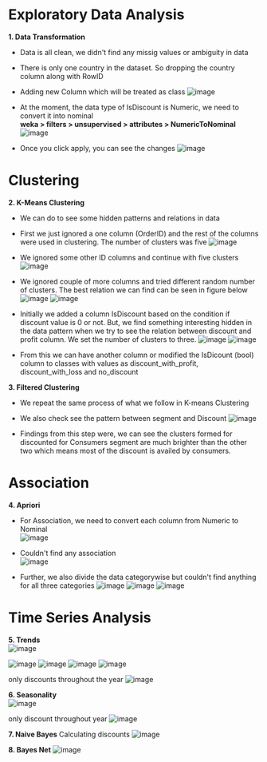 <h1>Exploratory Data Analysis</h1>

**1. Data Transformation**
* Data is all clean, we didn't find any missig values or ambiguity in data
* There is only one country in the dataset. So dropping the country column along with RowID
* Adding new Column which will be treated as class 
![image](https://user-images.githubusercontent.com/68670850/95124566-20270a00-07b0-11eb-9067-e4f6821603c9.png)

* At the moment, the data type of IsDiscount is Numeric, we need to convert it into nominal <br/>
  **weka > filters > unsupervised > attributes > NumericToNominal** <br/>
  ![image](https://user-images.githubusercontent.com/68670850/95125243-25388900-07b1-11eb-9745-950415c1957a.png)

* Once you click apply, you can see the changes
  ![image](https://user-images.githubusercontent.com/68670850/95125705-d93a1400-07b1-11eb-9ce9-290f76a32760.png)


<h1>Clustering</h1>

**2. K-Means Clustering**
* We can do to see some hidden patterns and relations in data
* First we just ignored a one column (OrderID) and the rest of the columns were used in clustering. The number of clusters was five
  ![image](https://user-images.githubusercontent.com/68670850/95247428-55942c00-0872-11eb-8f64-2ba5765158b9.png)
  
* We ignored some other ID columns and continue with five clusters
  ![image](https://user-images.githubusercontent.com/68670850/95248514-e15a8800-0873-11eb-9d22-2d94e1bfd5f8.png)

* We ignored couple of more columns and tried different random number of clusters. The best relation we can find can be seen in figure below
  ![image](https://user-images.githubusercontent.com/68670850/95249979-fd5f2900-0875-11eb-9c03-251489070b42.png)
  ![image](https://user-images.githubusercontent.com/68670850/95250134-297aaa00-0876-11eb-942c-b81b57b3ccaf.png)

* Initially we added a column IsDiscount based on the condition if discount value is 0 or not. But, we find something interesting hidden in the data pattern when we try to see the relation between discount and profit column. We set the number of clusters to three.
  ![image](https://user-images.githubusercontent.com/68670850/95403078-b48a9b80-096d-11eb-8728-0cdff582a33a.png)
  ![image](https://user-images.githubusercontent.com/68670850/95403600-2a433700-096f-11eb-882b-ca663d08932f.png)

* From this we can have another column or modified the IsDicount (bool) column to classes with values as discount_with_profit, discount_with_loss and no_discount 

**3. Filtered Clustering**
* We repeat the same process of what we follow in K-means Clustering

* We also check see the pattern between segment and Discount
  ![image](https://user-images.githubusercontent.com/68670850/95405762-29ad9f00-0975-11eb-82ba-958c186788ca.png)

* Findings from this step were, we can see the clusters formed for discounted for Consumers segment are much brighter than the other two which means most of the discount is availed by consumers.

<h1>Association</h1>

**4. Apriori**
* For Association, we need to convert each column from Numeric to Nominal <br />
  ![image](https://user-images.githubusercontent.com/68670850/95427123-8c1d9400-09a3-11eb-948d-c841599551b4.png)

* Couldn't find any association <br />
  ![image](https://user-images.githubusercontent.com/68670850/95426767-f08c2380-09a2-11eb-93eb-a6cdeed384b8.png)
 
* Further, we also divide the data categorywise but couldn't find anything for all three categories
  ![image](https://user-images.githubusercontent.com/68670850/95427380-f5050c00-09a3-11eb-8d5c-71cd5db82e5b.png)
  ![image](https://user-images.githubusercontent.com/68670850/95428005-eb2fd880-09a4-11eb-9929-c8ca3091f6cf.png)
  ![image](https://user-images.githubusercontent.com/68670850/95428280-4e216f80-09a5-11eb-8761-8e2110db61af.png)

<h1>Time Series Analysis</h1>

**5. Trends**
<br />
  ![image](https://user-images.githubusercontent.com/68670850/95517436-7ba9ff80-0a1d-11eb-91f8-b5fedf1ba12a.png)
 
  ![image](https://user-images.githubusercontent.com/68670850/95517363-561cf600-0a1d-11eb-947c-5ac7c15a778e.png)
  ![image](https://user-images.githubusercontent.com/68670850/95517466-8bc1df00-0a1d-11eb-8166-884165fb3b00.png)
  ![image](https://user-images.githubusercontent.com/68670850/95517637-e0655a00-0a1d-11eb-8a8b-b88064ba5e4d.png)
  ![image](https://user-images.githubusercontent.com/68670850/95517756-1c98ba80-0a1e-11eb-9d49-75ca8c326752.png)
  
  only discounts throughout the year
  ![image](https://user-images.githubusercontent.com/68670850/96190813-51b58780-0f9f-11eb-8eab-6ccd8b72f099.png)


**6. Seasonality**
<br />
  ![image](https://user-images.githubusercontent.com/68670850/95688987-6d045800-0c6a-11eb-97fa-53d6d68d4736.png)
  
  only discount throughout year
  ![image](https://user-images.githubusercontent.com/68670850/96191006-b375f180-0f9f-11eb-9de8-6d8719484cd4.png)

**7. Naive Bayes**
  Calculating discounts
  ![image](https://user-images.githubusercontent.com/68670850/96353618-4478d400-112a-11eb-92e5-74949cf627bb.png)

**8. Bayes Net**
  ![image](https://user-images.githubusercontent.com/68670850/96353755-87877700-112b-11eb-9d19-7a69efa892f4.png)

